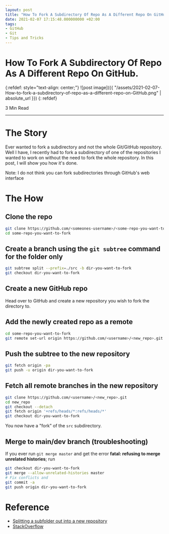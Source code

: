 ```yaml
---
layout: post
title: "How To Fork A Subdirectory Of Repo As A Different Repo On GitHub"
date: 2021-02-07 17:15:48.000000000 +02:00
tags:
- GitHub
- Git
- Tips and Tricks
---
```

# How To Fork A Subdirectory Of Repo As A Different Repo On GitHub.

{:refdef: style="text-align: center;"}
![post image]({{ "/assets/2021-02-07-How-to-fork-a-subdirectory-of-repo-as-a-different-repo-on-GitHub.png" | absolute_url }})
{: refdef}

3 Min Read

-----------------------------------------------------------------------------------------

# The Story

Ever wanted to fork a subdirectory and not the whole Git/GitHub repository. Well I have, I recently had to fork a subdirectory of one of the repositories I wanted to work on without the need to fork the whole repository. In this post, I will show you how it's done.

Note: I do not think you can fork subdirectories through GitHub's web interface

# The How

## Clone the repo

```bash
git clone https://github.com/<someones-username>/<some-repo-you-want-to-fork>
cd some-repo-you-want-to-fork
```

## Create a branch using the `git subtree` command for the folder only

```bash
git subtree split --prefix=./src -b dir-you-want-to-fork
git checkout dir-you-want-to-fork
```

## Create a new GitHub repo

Head over to GitHub and create a new repository you wish to fork the directory to.

## Add the newly created repo as a remote

```bash
cd some-repo-you-want-to-fork
git remote set-url origin https://github.com/<username>/<new_repo>.git
```

## Push the subtree to the new repository

```bash
git fetch origin -pa
git push -u origin dir-you-want-to-fork
```

## Fetch all remote branches in the new repository

```bash
git clone https://github.com/<username>/<new_repo>.git
cd new_repo
git checkout --detach
git fetch origin '+refs/heads/*:refs/heads/*'
git checkout dir-you-want-to-fork
```

You now have a "fork" of the `src` subdirectory.

## Merge to main/dev branch (troubleshooting)

If you ever run `git merge master` and get the error **fatal: refusing to merge unrelated histories**; run

```bash
git checkout dir-you-want-to-fork
git merge --allow-unrelated-histories master
# Fix conflicts and
git commit -a
git push origin dir-you-want-to-fork
```

# Reference

- [Splitting a subfolder out into a new repository](https://docs.github.com/en/github/using-git/splitting-a-subfolder-out-into-a-new-repository)
- [StackOverflow](https://stackoverflow.com/questions/24577084/forking-a-sub-directory-of-a-repository-on-github-and-making-it-part-of-my-own-r#24577293)
